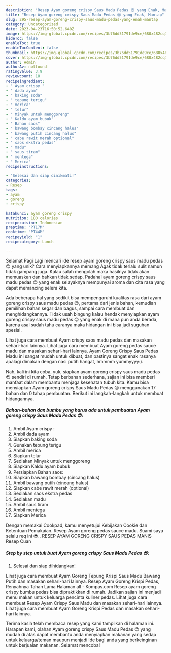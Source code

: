 ```yaml
---
description: "Resep Ayam goreng crispy Saus Madu Pedas 😍 yang Enak, Mantap"
title: "Resep Ayam goreng crispy Saus Madu Pedas 😍 yang Enak, Mantap"
slug: 295-resep-ayam-goreng-crispy-saus-madu-pedas-yang-enak-mantap
category: Uncategorized
date: 2023-04-23T16:50:52.640Z
image: https://img-global.cpcdn.com/recipes/3b76dd51791de9ce/680x482cq70/ayam-goreng-crispy-saus-madu-pedas-foto-resep-utama.jpg
hideToc: false
enableToc: true
enableTocContent: false
thumbnail: https://img-global.cpcdn.com/recipes/3b76dd51791de9ce/680x482cq70/ayam-goreng-crispy-saus-madu-pedas-foto-resep-utama.jpg
cover: https://img-global.cpcdn.com/recipes/3b76dd51791de9ce/680x482cq70/ayam-goreng-crispy-saus-madu-pedas-foto-resep-utama.jpg
author: Admin
authorAv: notfound
ratingvalue: 3.9
reviewcount: 18
recipeingredient:
- " Ayam crispy "
- " dada ayam"
- " baking soda"
- " tepung terigu"
- " merica"
- " telur"
- " Minyak untuk menggoreng"
- " Kaldu ayam bubuk"
- " Bahan saos"
- " bawang bombay cincang halus"
- " bawang putih cincang halus"
- " cabe rawit merah optional"
- " saos ekstra pedas"
- " madu"
- " saus tiram"
- " mentega"
- " Merica"
recipeinstructions:

- "Selesai dan siap dinikmati!"
categories:
- Resep
tags:
- ayam
- goreng
- crispy

katakunci: ayam goreng crispy 
nutrition: 180 calories
recipecuisine: Indonesian
preptime: "PT17M"
cooktime: "PT44M"
recipeyield: "1"
recipecategory: Lunch

---
```



Selamat Pagi Lagi mencari ide resep ayam goreng crispy saus madu pedas 😍 yang unik? Cara menyiapkannya memang Agak tidak terlalu sulit namun tidak gampang juga. Kalau salah mengolah maka hasilnya tidak akan memuaskan dan bahkan tidak sedap. Padahal ayam goreng crispy saus madu pedas 😍 yang enak selayaknya mempunyai aroma dan cita rasa yang dapat memancing selera kita.


Ada beberapa hal yang sedikit bisa mempengaruhi kualitas rasa dari ayam goreng crispy saus madu pedas 😍, pertama dari jenis bahan, kemudian pemilihan bahan segar dan bagus, sampai cara membuat dan menghidangkannya. Tidak usah bingung kalau hendak menyiapkan ayam goreng crispy saus madu pedas 😍 yang enak di mana pun anda berada, karena asal sudah tahu caranya maka hidangan ini bisa jadi suguhan spesial.

Lihat juga cara membuat Ayam crispy saos madu pedas dan masakan sehari-hari lainnya. Lihat juga cara membuat Ayam goreng pedas sauce madu dan masakan sehari-hari lainnya. Ayam Goreng Crispy Saus Pedas Madu ini sangat mudah untuk dibuat, dan pastinya sangat enak rasanya apalagi dimakan dengan nasi putih hangat, hmmmm yummyyyy:).


Nah, kali ini kita coba, yuk, siapkan ayam goreng crispy saus madu pedas 😍 sendiri di rumah. Tetap berbahan sederhana, sajian ini bisa memberi manfaat dalam membantu menjaga kesehatan tubuh kita. Kamu bisa menyiapkan Ayam goreng crispy Saus Madu Pedas 😍 menggunakan 17 bahan dan 0 tahap pembuatan. Berikut ini langkah-langkah untuk membuat hidangannya.

<!--inarticleads1-->

##### Bahan-bahan dan bumbu yang harus ada untuk pembuatan Ayam goreng crispy Saus Madu Pedas 😍:

1. Ambil  Ayam crispy :
1. Ambil  dada ayam
1. Siapkan  baking soda
1. Gunakan  tepung terigu
1. Ambil  merica
1. Siapkan  telur
1. Sediakan  Minyak untuk menggoreng
1. Siapkan  Kaldu ayam bubuk
1. Persiapkan  Bahan saos:
1. Siapkan  bawang bombay (cincang halus)
1. Ambil  bawang putih (cincang halus)
1. Siapkan  cabe rawit merah (optional)
1. Sediakan  saos ekstra pedas
1. Sediakan  madu
1. Ambil  saus tiram
1. Ambil  mentega
1. Siapkan  Merica


Dengan memakai Cookpad, kamu menyetujui Kebijakan Cookie dan Ketentuan Pemakaian. Resep Ayam goreng pedas sauce madu. Suami saya selalu req ini 😍.. RESEP AYAM GORENG CRISPY SAUS PEDAS MANIS Resep Cuan 

<!--inarticleads2-->

##### Step by step untuk buat Ayam goreng crispy Saus Madu Pedas 😍:


1. Selesai dan siap dihidangkan!

Lihat juga cara membuat Ayam Goreng Tepung Krispi Saus Madu Bawang Putih dan masakan sehari-hari lainnya. Resep Ayam Goreng Krispi Pedas, Renyahnya Tahan Lama Halaman all - Kompas.com Resep ayam goreng crispy bumbu pedas bisa dipraktikkan di rumah. Jadikan sajian ini menjadi menu makan untuk keluarga pencinta kuliner pedas. Lihat juga cara membuat Resep Ayam Crispy Saus Madu dan masakan sehari-hari lainnya. Lihat juga cara membuat Ayam Goreng Krispi Pedas dan masakan sehari-hari lainnya. 

Terima kasih telah membaca resep yang kami tampilkan di halaman ini. Harapan kami, olahan Ayam goreng crispy Saus Madu Pedas 😍 yang mudah di atas dapat membantu anda menyiapkan makanan yang sedap untuk keluarga/teman maupun menjadi ide bagi anda yang berkeinginan untuk berjualan makanan. Selamat mencoba!
